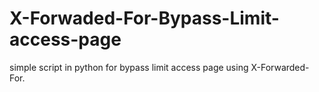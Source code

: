# X-Forwaded-For-Bypass-Limit-access-page
simple script in python for bypass limit access page using X-Forwarded-For.
